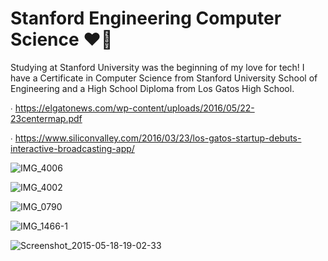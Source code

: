 # Stanford Engineering Computer Science ❤️🌲

Studying at Stanford University was the beginning of my love for tech! I have a Certificate in Computer Science from Stanford University School of Engineering and a High School Diploma from Los Gatos High School. 

∙ https://elgatonews.com/wp-content/uploads/2016/05/22-23centermap.pdf

∙ https://www.siliconvalley.com/2016/03/23/los-gatos-startup-debuts-interactive-broadcasting-app/

![IMG_4006](https://user-images.githubusercontent.com/19508013/132960938-1759a959-8ecb-41a1-8b40-d108d32de35c.jpeg)

![IMG_4002](https://user-images.githubusercontent.com/19508013/135185815-5a02b3fb-433f-4c0a-89c7-e4f676b5ec56.jpeg)

![IMG_0790](https://user-images.githubusercontent.com/19508013/135185829-895b0d3d-f5a2-402e-a039-23947bb1e26a.jpeg)

![IMG_1466-1](https://user-images.githubusercontent.com/19508013/135185838-d954b817-4589-4142-86d3-2b4e110efc39.jpeg)

![Screenshot_2015-05-18-19-02-33](https://user-images.githubusercontent.com/19508013/135185847-f367ba1e-efe7-4c8a-9453-32dc6fafc076.jpeg)
